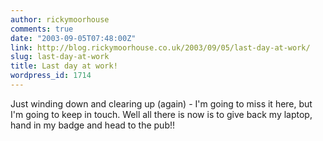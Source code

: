 ```yaml
---
author: rickymoorhouse
comments: true
date: "2003-09-05T07:48:00Z"
link: http://blog.rickymoorhouse.co.uk/2003/09/05/last-day-at-work/
slug: last-day-at-work
title: Last day at work!
wordpress_id: 1714
---
```


Just winding down and clearing up (again) - I'm going to miss it here, but I'm going to keep in touch. Well all there is now is to give back my laptop, hand in my badge and head to the pub!!
